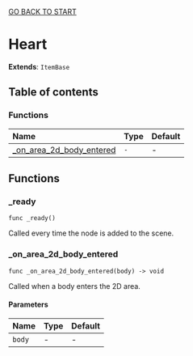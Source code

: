 [GO BACK TO START](https://github.com/USEkipa/gra-logiczna/blob/main/docs/index.md)
# Heart

**Extends**: `ItemBase`

## Table of contents

### Functions

|Name|Type|Default|
|:-|:-|:-|
|[_on_area_2d_body_entered](#_on_area_2d_body_entered)|`-`|-|

## Functions

### _ready

```gdscript
func _ready()
```

Called every time the node is added to the scene.

### _on_area_2d_body_entered

```gdscript
func _on_area_2d_body_entered(body) -> void
```

Called when a body enters the 2D area.

#### Parameters

|Name|Type|Default|
|:-|:-|:-|
|`body`|-|-|


